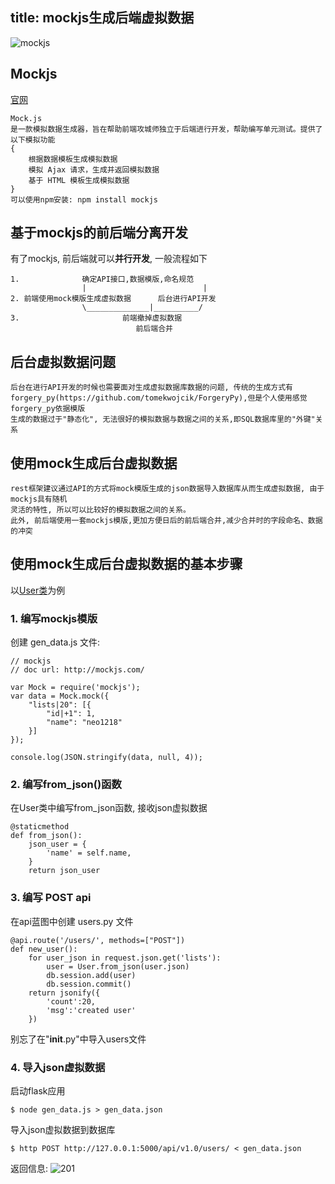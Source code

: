 title: mockjs生成后端虚拟数据
---

![mockjs](http://7xj431.com1.z0.glb.clouddn.com/9.08.54.png)

## Mockjs
[官网](http://mockjs.com/)

    Mock.js
    是一款模拟数据生成器，旨在帮助前端攻城师独立于后端进行开发，帮助编写单元测试。提供了以下模拟功能
    {
        根据数据模板生成模拟数据
        模拟 Ajax 请求，生成并返回模拟数据
        基于 HTML 模板生成模拟数据
    }
    可以使用npm安装: npm install mockjs

## 基于mockjs的前后端分离开发
有了mockjs, 前后端就可以<strong>并行开发</strong>, 一般流程如下

    1.              确定API接口,数据模版,命名规范
                    |                          |
    2. 前端使用mock模版生成虚拟数据      后台进行API开发
                    \______________|__________/
    3.                       前端撤掉虚拟数据
                                前后端合并

## 后台虚拟数据问题

    后台在进行API开发的时候也需要面对生成虚拟数据库数据的问题, 传统的生成方式有
    forgery_py(https://github.com/tomekwojcik/ForgeryPy),但是个人使用感觉forgery_py依据模版
    生成的数据过于"静态化", 无法很好的模拟数据与数据之间的关系,即SQL数据库里的"外键"关系


## 使用mock生成后台虚拟数据

    rest框架建议通过API的方式将mock模版生成的json数据导入数据库从而生成虚拟数据, 由于mockjs具有随机
    灵活的特性, 所以可以比较好的模拟数据之间的关系。
    此外, 前后端使用一套mockjs模版,更加方便日后的前后端合并,减少合并时的字段命名、数据的冲突


## 使用mock生成后台虚拟数据的基本步骤
以[User类](https://github.com/neo1218/rest/blob/master/doc%2Fcode%2FUser.py)为例<br/>
### 1. 编写mockjs模版
创建 gen_data.js 文件:

    // mockjs
    // doc url: http://mockjs.com/

    var Mock = require('mockjs');
    var data = Mock.mock({
        "lists|20": [{
            "id|+1": 1,
            "name": "neo1218"
        }]
    });

    console.log(JSON.stringify(data, null, 4));

### 2. 编写from_json()函数
在User类中编写from_json函数, 接收json虚拟数据

    @staticmethod
    def from_json():
        json_user = {
            'name' = self.name,
        }
        return json_user

### 3. 编写 POST api
在api蓝图中创建 users.py 文件

    @api.route('/users/', methods=["POST"])
    def new_user():
        for user_json in request.json.get('lists'):
            user = User.from_json(user.json)
            db.session.add(user)
            db.session.commit()
        return jsonify({
            'count':20,
            'msg':'created user'
        })

别忘了在"__init__.py"中导入users文件

### 4. 导入json虚拟数据
启动flask应用<br/>

    $ node gen_data.js > gen_data.json

导入json虚拟数据到数据库

    $ http POST http://127.0.0.1:5000/api/v1.0/users/ < gen_data.json

返回信息:
![201](http://7xj431.com1.z0.glb.clouddn.com/9.43.08.png)

